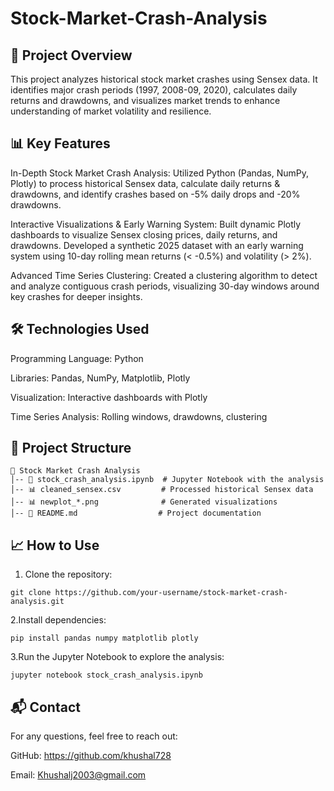 # Stock-Market-Crash-Analysis

## 📌 Project Overview

This project analyzes historical stock market crashes using Sensex data. It identifies major crash periods (1997, 2008-09, 2020), calculates daily returns and drawdowns, and visualizes market trends to enhance understanding of market volatility and resilience.

## 📊 Key Features

In-Depth Stock Market Crash Analysis: Utilized Python (Pandas, NumPy, Plotly) to process historical Sensex data, calculate daily returns & drawdowns, and identify crashes based on -5% daily drops and -20% drawdowns.

Interactive Visualizations & Early Warning System: Built dynamic Plotly dashboards to visualize Sensex closing prices, daily returns, and drawdowns. Developed a synthetic 2025 dataset with an early warning system using 10-day rolling mean returns (< -0.5%) and volatility (> 2%).

Advanced Time Series Clustering: Created a clustering algorithm to detect and analyze contiguous crash periods, visualizing 30-day windows around key crashes for deeper insights.

## 🛠️ Technologies Used

Programming Language: Python

Libraries: Pandas, NumPy, Matplotlib, Plotly

Visualization: Interactive dashboards with Plotly

Time Series Analysis: Rolling windows, drawdowns, clustering

## 📂 Project Structure
```
📁 Stock Market Crash Analysis
│-- 📄 stock_crash_analysis.ipynb  # Jupyter Notebook with the analysis
│-- 📊 cleaned_sensex.csv         # Processed historical Sensex data
│-- 📊 newplot_*.png              # Generated visualizations
│-- 📄 README.md                  # Project documentation
```

## 📈 How to Use

1. Clone the repository:
```
git clone https://github.com/your-username/stock-market-crash-analysis.git
```
2.Install dependencies:
```
pip install pandas numpy matplotlib plotly
```
3.Run the Jupyter Notebook to explore the analysis:
```
jupyter notebook stock_crash_analysis.ipynb
```
## 📬 Contact

For any questions, feel free to reach out:

GitHub: https://github.com/khushal728

Email: Khushalj2003@gmail.com












